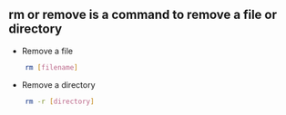 ## rm or remove is a command to remove a file or directory

- Remove a file

```bash
    rm [filename]
```

- Remove a directory

```bash
    rm -r [directory]
```